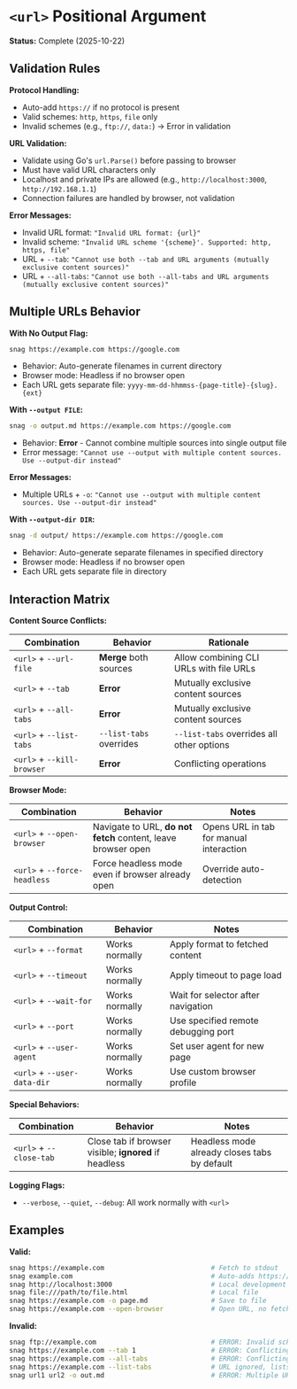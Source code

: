 # `<url>` Positional Argument

**Status:** Complete (2025-10-22)

## Validation Rules

**Protocol Handling:**

- Auto-add `https://` if no protocol is present
- Valid schemes: `http`, `https`, `file` only
- Invalid schemes (e.g., `ftp://`, `data:`) → Error in validation

**URL Validation:**

- Validate using Go's `url.Parse()` before passing to browser
- Must have valid URL characters only
- Localhost and private IPs are allowed (e.g., `http://localhost:3000`, `http://192.168.1.1`)
- Connection failures are handled by browser, not validation

**Error Messages:**

- Invalid URL format: `"Invalid URL format: {url}"`
- Invalid scheme: `"Invalid URL scheme '{scheme}'. Supported: http, https, file"`
- URL + `--tab`: `"Cannot use both --tab and URL arguments (mutually exclusive content sources)"`
- URL + `--all-tabs`: `"Cannot use both --all-tabs and URL arguments (mutually exclusive content sources)"`

## Multiple URLs Behavior

**With No Output Flag:**

```bash
snag https://example.com https://google.com
```

- Behavior: Auto-generate filenames in current directory
- Browser mode: Headless if no browser open
- Each URL gets separate file: `yyyy-mm-dd-hhmmss-{page-title}-{slug}.{ext}`

**With `--output FILE`:**

```bash
snag -o output.md https://example.com https://google.com
```

- Behavior: **Error** - Cannot combine multiple sources into single output file
- Error message: `"Cannot use --output with multiple content sources. Use --output-dir instead"`

**Error Messages:**

- Multiple URLs + `-o`: `"Cannot use --output with multiple content sources. Use --output-dir instead"`

**With `--output-dir DIR`:**

```bash
snag -d output/ https://example.com https://google.com
```

- Behavior: Auto-generate separate filenames in specified directory
- Browser mode: Headless if no browser open
- Each URL gets separate file in directory

## Interaction Matrix

**Content Source Conflicts:**

| Combination              | Behavior                | Rationale                                 |
| ------------------------ | ----------------------- | ----------------------------------------- |
| `<url>` + `--url-file`   | **Merge** both sources  | Allow combining CLI URLs with file URLs   |
| `<url>` + `--tab`        | **Error**               | Mutually exclusive content sources        |
| `<url>` + `--all-tabs`   | **Error**               | Mutually exclusive content sources        |
| `<url>` + `--list-tabs`  | `--list-tabs` overrides | `--list-tabs` overrides all other options |
| `<url>` + `--kill-browser` | **Error**             | Conflicting operations                    |

**Browser Mode:**

| Combination                  | Behavior                                                      | Notes                                   |
| ---------------------------- | ------------------------------------------------------------- | --------------------------------------- |
| `<url>` + `--open-browser`   | Navigate to URL, **do not fetch** content, leave browser open | Opens URL in tab for manual interaction |
| `<url>` + `--force-headless` | Force headless mode even if browser already open              | Override auto-detection                 |

**Output Control:**

| Combination                 | Behavior       | Notes                               |
| --------------------------- | -------------- | ----------------------------------- |
| `<url>` + `--format`        | Works normally | Apply format to fetched content     |
| `<url>` + `--timeout`       | Works normally | Apply timeout to page load          |
| `<url>` + `--wait-for`      | Works normally | Wait for selector after navigation  |
| `<url>` + `--port`          | Works normally | Use specified remote debugging port |
| `<url>` + `--user-agent`    | Works normally | Set user agent for new page         |
| `<url>` + `--user-data-dir` | Works normally | Use custom browser profile          |

**Special Behaviors:**

| Combination             | Behavior                                              | Notes                                        |
| ----------------------- | ----------------------------------------------------- | -------------------------------------------- |
| `<url>` + `--close-tab` | Close tab if browser visible; **ignored** if headless | Headless mode already closes tabs by default |

**Logging Flags:**

- `--verbose`, `--quiet`, `--debug`: All work normally with `<url>`

## Examples

**Valid:**

```bash
snag https://example.com                           # Fetch to stdout
snag example.com                                   # Auto-adds https://
snag http://localhost:3000                         # Local development
snag file:///path/to/file.html                     # Local file
snag https://example.com -o page.md                # Save to file
snag https://example.com --open-browser            # Open URL, no fetch
```

**Invalid:**

```bash
snag ftp://example.com                             # ERROR: Invalid scheme
snag https://example.com --tab 1                   # ERROR: Conflicting sources
snag https://example.com --all-tabs                # ERROR: Conflicting sources
snag https://example.com --list-tabs               # URL ignored, lists tabs from existing browser
snag url1 url2 -o out.md                           # ERROR: Multiple URLs need -d
```
